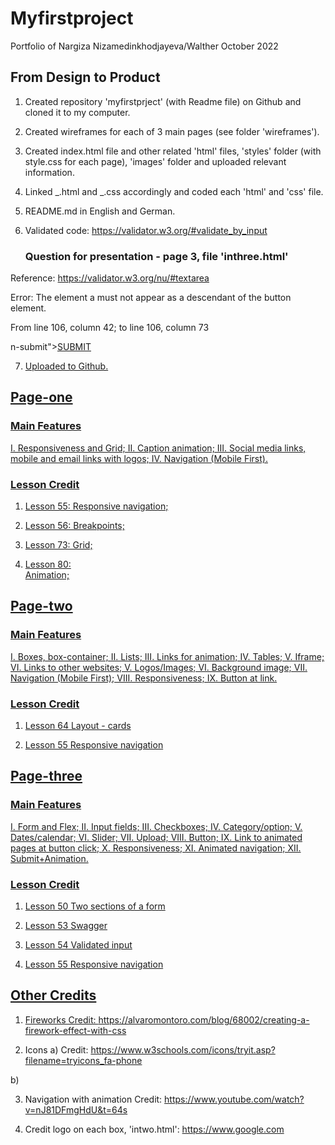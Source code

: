 # Myfirstproject

Portfolio of Nargiza Nizamedinkhodjayeva/Walther October 2022

## From Design to Product

1. Created repository 'myfirstprject' (with Readme file) on Github and cloned it to my computer.
2. Created wireframes for each of 3 main pages (see folder 'wireframes').
3. Created index.html file and other related 'html' files, 'styles' folder (with style.css for each page), 'images' folder and uploaded relevant information.
4. Linked _.html and _.css accordingly and coded each 'html' and 'css' file.
5. README.md in English and German.
6. Validated code:
   https://validator.w3.org/#validate_by_input

   ### Question for presentation - page 3, file 'inthree.html'

Reference: https://validator.w3.org/nu/#textarea

Error: The element a must not appear as a descendant of the button element.

From line 106, column 42; to line 106, column 73

n-submit"><a href="walkcat.html" id="cat">SUBMIT

7.  Uploaded to Github.

## Page-one

### Main Features

I. Responsiveness and Grid;
II. Caption animation;
III. Social media links, mobile and email links with logos;
IV. Navigation (Mobile First).

### Lesson Credit

1. Lesson 55:
   Responsive navigation;

2. Lesson 56:
   Breakpoints;

3. Lesson 73:
   Grid;

4. Lesson 80:  
   Animation;

## Page-two

### Main Features

I. Boxes, box-container;
II. Lists;
III. Links for animation;
IV. Tables;
V. Iframe;
VI. Links to other websites;
V. Logos/Images;
VI. Background image;
VII. Navigation (Mobile First);
VIII. Responsiveness;
IX. Button at link.

### Lesson Credit

1. Lesson 64
   Layout - cards

2. Lesson 55
   Responsive navigation

## Page-three

### Main Features

I. Form and Flex;
II. Input fields;
III. Checkboxes;
IV. Category/option;
V. Dates/calendar;
VI. Slider;
VII. Upload;
VIII. Button;
IX. Link to animated pages at button click;
X. Responsiveness;
XI. Animated navigation;
XII. Submit+Animation.

### Lesson Credit

1. Lesson 50
   Two sections of a form

2. Lesson 53
   Swagger

3. Lesson 54
   Validated input

4. Lesson 55
   Responsive navigation

## Other Credits

1. Fireworks
   Credit: https://alvaromontoro.com/blog/68002/creating-a-firework-effect-with-css

2. Icons
   a) Credit: https://www.w3schools.com/icons/tryit.asp?filename=tryicons_fa-phone

b) <!--Script links for media icons-->

  <script type="module" src="https://unpkg.com/ionicons@5.5.2/dist/ionicons/ionicons.esm.js"></script>
  <script nomodule src="https://unpkg.com/ionicons@5.5.2/dist/ionicons/ionicons.js"></script>

3. Navigation with animation
   Credit: https://www.youtube.com/watch?v=nJ81DFmgHdU&t=64s

4. Credit logo on each box, 'intwo.html':
   https://www.google.com

